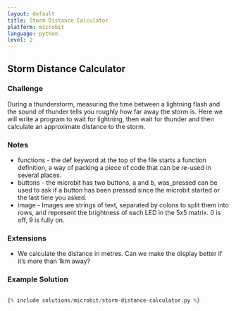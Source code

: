 ```yaml
---
layout: default
title: Storm Distance Calculator
platform: microbit
language: python
level: 2
---
```

## Storm Distance Calculator

### Challenge

During a thunderstorm, measuring the time between a lightning flash and the sound of thunder tells
you roughly how far away the storm is. Here we will write a program to wait for lightning, then wait for
thunder and then calculate an approximate distance to the storm.


### Notes

* functions - the def keyword at the top of the file starts a function definition, a way of packing a piece of code that can be re-used in several places.
* buttons - the microbit has two buttons, a and b, was_pressed can be used to ask if a button has been pressed since the microbit started or the last time you asked.
* image - Images are strings of text, separated by colons to split them into rows, and represent the brightness of each LED in the 5x5 matrix. 0 is off, 9 is fully on.


### Extensions

* We calculate the distance in metres. Can we make the display better if it’s more than 1km away?


### Example Solution

```python

{% include solutions/microbit/storm-distance-calculator.py %}

```
